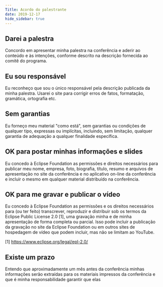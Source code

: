 ```yaml
---
Title: Acordo do palestrante
date: 2019-12-17
hide_sidebar: true
---
```


## Darei a palestra

Concordo em apresentar minha palestra na conferência e aderir ao conteúdo e às intenções, conforme descrito na descrição fornecida ao comitê do programa.


## Eu sou responsável

Eu reconheço que sou o único responsável pela descrição publicada da minha palestra. Usarei o site para corrigir erros de fatos, formatação, gramática, ortografia etc.

## Sem garantias

Eu forneço meu material "como está", sem garantias ou condições de qualquer tipo, expressas ou implícitas, incluindo, sem limitação, qualquer garantia de adequação a qualquer finalidade específica.

## OK para postar minhas informações e slides

Eu concedo à Eclipse Foundation as permissões e direitos necessários para publicar meu nome, empresa, foto, biografia, título, resumo e arquivos de apresentação no site da conferência e no aplicativo on-line da conferência e incluir o mesmo em qualquer material distribuído na conferência.

## OK para me gravar e publicar o vídeo

Eu concedo à Eclipse Foundation as permissões e os direitos necessários para (ou ter feito) transcrever, reproduzir e distribuir sob os termos da Eclipse Public License 2.0 [1], uma gravação minha e de minha apresentação de forma completa ou parcial. Isso pode incluir a publicação da gravação no site da Eclipse Foundation ou em outros sites de hospedagem de vídeo que podem incluir, mas não se limitam ao YouTube.

[1] https://www.eclipse.org/legal/epl-2.0/

## Existe um prazo

Entendo que aproximadamente um mês antes da conferência minhas informações serão extraídas para os materiais impressos da conferência e que é minha responsabilidade garantir que elas 